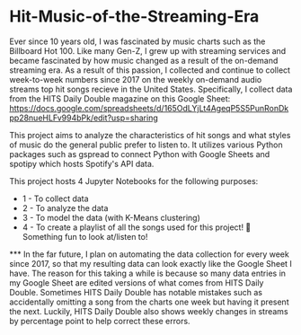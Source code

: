# Hit-Music-of-the-Streaming-Era

Ever since 10 years old, I was fascinated by music charts such as the Billboard Hot 100. Like many Gen-Z, I grew up with streaming services and became fascinated by how music changed as a result of the on-demand streaming era. As a result of this passion, I collected and continue to collect week-to-week numbers since 2017 on the weekly on-demand audio streams top hit songs recieve in the United States. Specifically, I collect data from the HITS Daily Double magazine on this Google Sheet: https://docs.google.com/spreadsheets/d/165OdLYjLt4AgeqP5S5PunRonDkpp28nueHLFv994bPk/edit?usp=sharing

This project aims to analyze the characteristics of hit songs and what styles of music do the general public prefer to listen to. It utilizes various Python packages such as gspread to connect Python with Google Sheets and spotipy which hosts Spotify's API data.

This project hosts 4 Jupyter Notebooks for the following purposes:
- 1 - To collect data
- 2 - To analyze the data
- 3 - To model the data (with K-Means clustering)
- 4 - To create a playlist of all the songs used for this project! 🥳 Something fun to look at/listen to!

*** In the far future, I plan on automating the data collection for every week since 2017, so that my resulting data can look exactly like the Google Sheet I have. The reason for this taking a while is because so many data entries in my Google Sheet are edited versions of what comes from HITS Daily Double. Sometimes HITS Daily Double has notable mistakes such as accidentally omitting a song from the charts one week but having it present the next. Luckily, HITS Daily Double also shows weekly changes in streams by percentage point to help correct these errors. 
